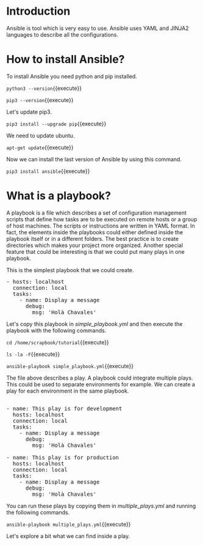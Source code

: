 # Introduction
Ansible is tool which is very easy to use. Ansible uses YAML and JINJA2 languages to describe all the configurations.

# How to install Ansible?

To install Ansible you need python and pip installed.

`python3 --version`{{execute}}

`pip3 --version`{{execute}}

Let's update pip3.

`pip3 install --upgrade pip`{{execute}}

We need to update ubuntu.

`apt-get update`{{execute}}

Now we can install the last version of Ansible by using this command.

`pip3 install ansible`{{execute}}

# What is a playbook?

A playbook is a file which describes a set of configuration management scripts that define how tasks are to be executed on remote hosts or a group of host machines. The scripts or instructions are written in YAML format. In fact, the elements inside the playbooks could either defined inside the playbook itself or in a different folders. The best practice is to create directories which makes your project more organized. Another special feature that could be interesting is that we could put many plays in one playbook.

This is the simplest playbook that we could create.

<pre class="file" data-target="clipboard">
- hosts: localhost
  connection: local
  tasks:
    - name: Display a message
      debug:
        msg: 'Holà Chavales'
</pre>

Let's copy this playbook in *simple_playbook.yml* and then execute the playbook with the following commands.

`cd /home/scrapbook/tutorial`{{execute}}

`ls -la -F`{{execute}}

`ansible-playbook simple_playbook.yml`{{execute}}

The file above describes a play. A playbook could integrate multiple plays. This could be used to separate environments for example. We can create a play for each environment in the same playbook.


<pre class="file" data-target="clipboard">

- name: This play is for development
  hosts: localhost
  connection: local
  tasks:
    - name: Display a message
      debug:
        msg: 'Holà Chavales'

- name: This play is for production
  hosts: localhost
  connection: local
  tasks:
    - name: Display a message
      debug:
        msg: 'Holà Chavales'
</pre>

You can run these plays by copying them in *multiple_plays.yml* and running the following commands.


`ansible-playbook multiple_plays.yml`{{execute}}


Let's explore a bit what we can find inside a play.
